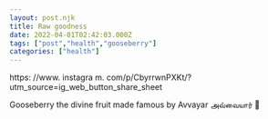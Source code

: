 ```yaml
---
layout: post.njk
title: Raw goodness
date: 2022-04-01T02:42:03.000Z
tags: ["post","health","gooseberry"]
categories: ["health"]
---
```


https: //www. instagra
m. com/p/CbyrrwnPXKt/?utm\_source=ig\_web\_button\_share\_sheet

Gooseberry the divine fruit made famous by Avvayar அவ்வையார் 🔆
